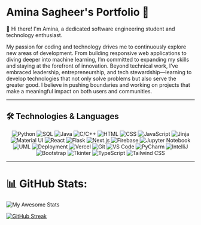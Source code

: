 # Amina Sagheer's Portfolio 🌟

👋 Hi there! I'm Amina, a dedicated software engineering student and technology enthusiast.

<p class="text-white/80 text-center">
  My passion for coding and technology drives me to continuously explore new areas of development. From building responsive web applications to diving deeper into machine learning, I’m committed to expanding my skills and staying at the forefront of innovation. Beyond technical work, I’ve embraced leadership, entrepreneurship, and tech stewardship—learning to develop technologies that not only solve problems but also serve the greater good. I believe in pushing boundaries and working on projects that make a meaningful impact on both users and communities.
</p>

---

## 🛠️ Technologies & Languages

<p align="center">
    <img src="https://img.shields.io/badge/Python-3776AB?style=flat-square&logo=python&logoColor=white" alt="Python" />
    <img src="https://img.shields.io/badge/SQL-4479A1?style=flat-square&logo=postgresql&logoColor=white" alt="SQL" />
    <img src="https://img.shields.io/badge/Java-007396?style=flat-square&logo=java&logoColor=white" alt="Java" />
    <img src="https://img.shields.io/badge/C%2FC%2B%2B-00599C?style=flat-square&logo=c%2B%2B&logoColor=white" alt="C/C++" />
    <img src="https://img.shields.io/badge/HTML-E34F26?style=flat-square&logo=html5&logoColor=white" alt="HTML" />
    <img src="https://img.shields.io/badge/CSS-1572B6?style=flat-square&logo=css3&logoColor=white" alt="CSS" />
    <img src="https://img.shields.io/badge/JavaScript-F7DF1E?style=flat-square&logo=javascript&logoColor=black" alt="JavaScript" />
    <img src="https://img.shields.io/badge/Jinja-3E2A00?style=flat-square&logo=jinja&logoColor=white" alt="Jinja" />
    <img src="https://img.shields.io/badge/Material%20UI-0081CB?style=flat-square&logo=mui&logoColor=white" alt="Material UI" />
    <img src="https://img.shields.io/badge/React-61DAFB?style=flat-square&logo=react&logoColor=black" alt="React" />
    <img src="https://img.shields.io/badge/Flask-000000?style=flat-square&logo=flask&logoColor=white" alt="Flask" />
    <img src="https://img.shields.io/badge/Next.js-000000?style=flat-square&logo=nextdotjs&logoColor=white" alt="Next.js" />
    <img src="https://img.shields.io/badge/Firebase-FFCA28?style=flat-square&logo=firebase&logoColor=black" alt="Firebase" />
    <img src="https://img.shields.io/badge/Jupyter%20Notebook-F37626?style=flat-square&logo=jupyter&logoColor=white" alt="Jupyter Notebook" />
    <img src="https://img.shields.io/badge/UML-7A3E83?style=flat-square&logo=uml&logoColor=white" alt="UML" />
    <img src="https://img.shields.io/badge/Deployment-29A745?style=flat-square&logo=cloud&logoColor=white" alt="Deployment" />
    <img src="https://img.shields.io/badge/Vercel-000000?style=flat-square&logo=vercel&logoColor=white" alt="Vercel" />
    <img src="https://img.shields.io/badge/Git-F05032?style=flat-square&logo=git&logoColor=white" alt="Git" />
    <img src="https://img.shields.io/badge/Visual%20Studio%20Code-007ACC?style=flat-square&logo=visualstudiocode&logoColor=white" alt="VS Code" />
    <img src="https://img.shields.io/badge/PyCharm-000000?style=flat-square&logo=pycharm&logoColor=white" alt="PyCharm" />
    <img src="https://img.shields.io/badge/IntelliJ-000000?style=flat-square&logo=intellijidea&logoColor=white" alt="IntelliJ" />
    <img src="https://img.shields.io/badge/Bootstrap-7952B3?style=flat-square&logo=bootstrap&logoColor=white" alt="Bootstrap" />
    <img src="https://img.shields.io/badge/Tkinter-000000?style=flat-square&logo=tkinter&logoColor=white" alt="Tkinter" />
    <img src="https://img.shields.io/badge/TypeScript-007ACC?style=flat-square&logo=typescript&logoColor=white" alt="TypeScript" />
    <img src="https://img.shields.io/badge/Tailwind%20CSS-06B6D4?style=flat-square&logo=tailwindcss&logoColor=white" alt="Tailwind CSS" />
</p>

---


# 📊 GitHub Stats:
![My Awesome Stats](https://awesome-github-stats.azurewebsites.net/user-stats/Amina-Sagheer?cardType=level&theme=highcontrast&preferLogin=false)

[![GitHub Streak](https://streak-stats.demolab.com?user=Amina-Sagheer&theme=highcontrast)](https://git.io/streak-stats)

